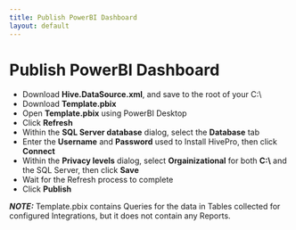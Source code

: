 ```yaml
---
title: Publish PowerBI Dashboard
layout: default
---
```

# Publish PowerBI Dashboard

- Download **Hive.DataSource.xml**, and save to the root of your C:\
- Download **Template.pbix**
- Open **Template.pbix** using PowerBI Desktop
- Click **Refresh**
- Within the **SQL Server database** dialog, select the **Database** tab
- Enter the **Username** and **Password** used to Install HivePro, then click **Connect**
- Within the **Privacy levels** dialog, select **Orgainizational** for both **C:\\** and the SQL Server, then click **Save**
- Wait for the Refresh process to complete
- Click **Publish**

**_NOTE:_** Template.pbix contains Queries for the data in Tables collected for configured Integrations, but it does not contain any Reports.
